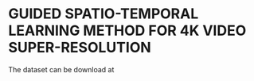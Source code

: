 # GUIDED SPATIO-TEMPORAL LEARNING METHOD FOR 4K VIDEO SUPER-RESOLUTION
The dataset can be download at 
